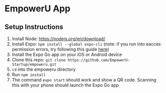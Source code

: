 # EmpowerU App
  
## Setup Instructions

 1. Install Node:  https://nodejs.org/en/download/
 2. Install Expo: `npm install --global expo-cli` (note: if you run into eacces permission errors, try following this guide [here](https://docs.npmjs.com/resolving-eacces-permissions-errors-when-installing-packages-globally))
 3. Install the Expo Go app on your iOS or Android device
 4. Clone this repo: `git clone https://github.com/EmpowerU-Startup/empoweru.git`
 5. `cd` into the empoweru directory
 6. Run `npm install`
 7. The command `expo start` should work and show a QR code. Scanning this with your phone should launch the Expo Go app